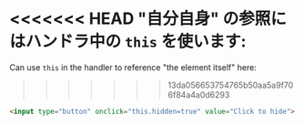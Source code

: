<<<<<<< HEAD
"自分自身" の参照にはハンドラ中の `this` を使います:
=======
Can use `this` in the handler to reference "the element itself" here:
>>>>>>> 13da056653754765b50aa5a9f706f84a4a0d6293

```html run height=50
<input type="button" onclick="this.hidden=true" value="Click to hide">
```
